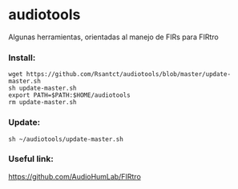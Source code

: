 # audiotools

Algunas herramientas, orientadas al manejo de FIRs para FIRtro

### Install:

    wget https://github.com/Rsantct/audiotools/blob/master/update-master.sh
    sh update-master.sh
    export PATH=$PATH:$HOME/audiotools
    rm update-master.sh

### Update:

    sh ~/audiotools/update-master.sh

### Useful link:
https://github.com/AudioHumLab/FIRtro

